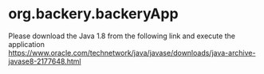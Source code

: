 # org.backery.backeryApp

Please download the Java 1.8 from the following link and execute the application
https://www.oracle.com/technetwork/java/javase/downloads/java-archive-javase8-2177648.html

